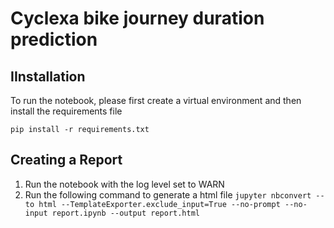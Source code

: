 # Cyclexa bike journey duration prediction

## IInstallation

To run the notebook, please first create a virtual environment and then install the requirements file

`pip install -r requirements.txt`

## Creating a Report

1. Run the notebook with the log level set to WARN
2. Run the following command to generate a html file
   `jupyter nbconvert --to html --TemplateExporter.exclude_input=True --no-prompt --no-input report.ipynb --output report.html`
